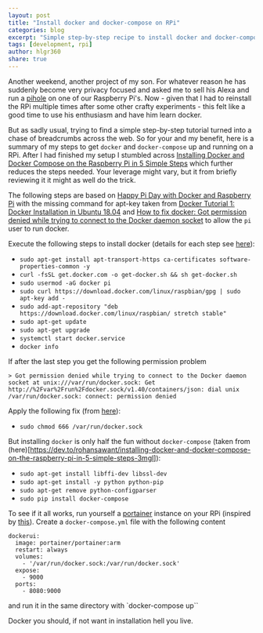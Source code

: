 ```yaml
---
layout: post
title: "Install docker and docker-compose on RPi"
categories: blog
excerpt: "Simple step-by-step recipe to install docker and docker-compose on Raspberry Pi"
tags: [development, rpi]
author: hlgr360
share: true
---
```


Another weekend, another project of my son. For whatever reason he has suddenly become very privacy focused and asked me to sell his Alexa and run a [pihole](https://pi-hole.net) on one of our Raspberry Pi's. Now - given that I had to reinstall the RPi multiple times after some other crafty experiments - this felt like a good time to use his enthusiasm and have him learn docker.

But as sadly usual, trying to find a simple step-by-step tutorial turned into a chase of breadcrumbs across the web. So for your and my benefit, here is a summary of my steps to get `docker` and `docker-compose` up and running on a RPi. After I had finished my setup I stumbled across [Installing Docker and Docker Compose on the Raspberry Pi in 5 Simple Steps](https://dev.to/rohansawant/installing-docker-and-docker-compose-on-the-raspberry-pi-in-5-simple-steps-3mgl) which further reduces the steps needed. Your leverage might vary, but it from briefly reviewing it it might as well do the trick.

The following steps are based on [Happy Pi Day with Docker and Raspberry Pi](https://www.docker.com/blog/happy-pi-day-docker-raspberry-pi/) with the missing command for apt-key taken from [Docker Tutorial 1: Docker Installation in Ubuntu 18.04](https://medium.com/@sh.tsang/installation-of-docker-3b18d9e70bea) and [How to fix docker: Got permission denied while trying to connect to the Docker daemon socket](https://www.digitalocean.com/community/questions/how-to-fix-docker-got-permission-denied-while-trying-to-connect-to-the-docker-daemon-socket) to allow the `pi` user to run docker.

Execute the following steps to install docker (details for each step see [here](https://www.docker.com/blog/happy-pi-day-docker-raspberry-pi/)):
* `sudo apt-get install apt-transport-https ca-certificates software-properties-common -y`
* `curl -fsSL get.docker.com -o get-docker.sh && sh get-docker.sh`
* `sudo usermod -aG docker pi`
* `sudo curl https://download.docker.com/linux/raspbian/gpg | sudo apt-key add -`
* `sudo add-apt-repository "deb https://download.docker.com/linux/raspbian/ stretch stable"`
* `sudo apt-get update`
* `sudo apt-get upgrade`
* `systemctl start docker.service`
* `docker info` 

If after the last step you get the following permission problem

`> Got permission denied while trying to connect to the Docker daemon socket at unix:///var/run/docker.sock: Get http://%2Fvar%2Frun%2Fdocker.sock/v1.40/containers/json: dial unix /var/run/docker.sock: connect: permission denied`

Apply the following fix (from [here](https://www.digitalocean.com/community/questions/how-to-fix-docker-got-permission-denied-while-trying-to-connect-to-the-docker-daemon-socket)):

* `sudo chmod 666 /var/run/docker.sock`

But installing `docker` is only half the fun without `docker-compose` (taken from (here)[https://dev.to/rohansawant/installing-docker-and-docker-compose-on-the-raspberry-pi-in-5-simple-steps-3mgl]):

* `sudo apt-get install libffi-dev libssl-dev`
* `sudo apt-get install -y python python-pip`
* `sudo apt-get remove python-configparser`
* `sudo pip install docker-compose`

To see if it all works, run yourself a [portainer](https://www.portainer.io) instance on your RPi (inspired by [this](https://blog.hypriot.com/post/new-docker-ui-portainer/)). Create a `docker-compose.yml` file with the following content

```text
dockerui:
  image: portainer/portainer:arm
  restart: always
  volumes:
    - '/var/run/docker.sock:/var/run/docker.sock'
  expose:
    - 9000
  ports:
    - 8080:9000
```
and run it in the same directory with `docker-compose up``

Docker you should, if not want in installation hell you live.
